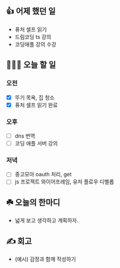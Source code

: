 ## 👍 어제 했던 일

- 퓨처 셀프 읽기
- 드림코딩 ts 강의
- 코딩애플 강의 수강

## 👩🏻‍💻 오늘 할 일

### 오전

- [x] 뚜기 목욕, 집 청소
- [x] 퓨처 셀프 읽기 완료

### 오후

- [ ] dns 번역
- [ ] 코딩 애플 서버 강의 

### 저녁

- [ ] 중고모아 oauth 처리, get
- [ ] js 프로젝트 와이어프레임, 유저 플로우 디벨롭

## ☘️ 오늘의 한마디
- 넓게 보고 생각하고 계획하자.

## ✍️ 회고
- (예시) 감정과 함께 작성하기
